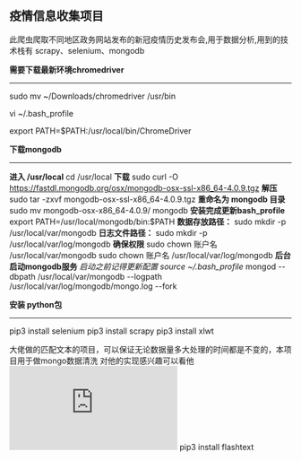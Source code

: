 ## 疫情信息收集项目
此爬虫爬取不同地区政务网站发布的新冠疫情历史发布会,用于数据分析,用到的技术栈有 scrapy、selenium、mongodb

**需要下载最新环境chromedriver**
***
 sudo mv ~/Downloads/chromedriver /usr/bin

 vi ~/.bash_profile

 export PATH=$PATH:/usr/local/bin/ChromeDriver

**下载mongodb**
***
**进入 /usr/local**
cd /usr/local
**下载**
sudo curl -O https://fastdl.mongodb.org/osx/mongodb-osx-ssl-x86_64-4.0.9.tgz
**解压**
sudo tar -zxvf mongodb-osx-ssl-x86_64-4.0.9.tgz
**重命名为 mongodb 目录**
sudo mv mongodb-osx-x86_64-4.0.9/ mongodb
**安装完成更新bash_profile**
export PATH=/usr/local/mongodb/bin:$PATH
**数据存放路径：**
sudo mkdir -p /usr/local/var/mongodb
**日志文件路径：**
sudo mkdir -p /usr/local/var/log/mongodb
**确保权限**
sudo chown 账户名 /usr/local/var/mongodb
sudo chown 账户名 /usr/local/var/log/mongodb
**后台启动mongodb服务** 
*启动之前记得更新配置 source ~/.bash_profile*
mongod --dbpath /usr/local/var/mongodb --logpath /usr/local/var/log/mongodb/mongo.log --fork

**安装 python包**
***
pip3 install selenium
pip3 install scrapy
pip3 install xlwt

大佬做的匹配文本的项目，可以保证无论数据量多大处理的时间都是不变的，本项目用于做mongo数据清洗 对他的实现感兴趣可以看他![论文](https://arxiv.org/pdf/1711.00046.pdf)
pip3 install flashtext
